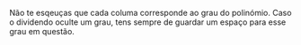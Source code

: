 Não te esqeuças que cada columa corresponde ao grau do polinómio. Caso o dividendo oculte um grau, tens sempre de guardar um espaço para esse grau em questão.
